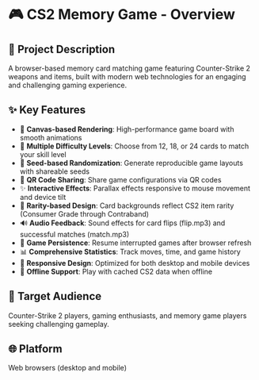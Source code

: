 # 🎮 CS2 Memory Game - Overview

## 📝 Project Description

A browser-based memory card matching game featuring Counter-Strike 2 weapons and items, built with modern web technologies for an engaging and challenging gaming experience.

## ✨ Key Features

- 🎨 **Canvas-based Rendering**: High-performance game board with smooth animations
- 🎯 **Multiple Difficulty Levels**: Choose from 12, 18, or 24 cards to match your skill level
- 🎲 **Seed-based Randomization**: Generate reproducible game layouts with shareable seeds
- 📱 **QR Code Sharing**: Share game configurations via QR codes
- ✨ **Interactive Effects**: Parallax effects responsive to mouse movement and device tilt
- 💎 **Rarity-based Design**: Card backgrounds reflect CS2 item rarity (Consumer Grade through Contraband)
- 🔊 **Audio Feedback**: Sound effects for card flips (flip.mp3) and successful matches (match.mp3)
- 💾 **Game Persistence**: Resume interrupted games after browser refresh
- 📊 **Comprehensive Statistics**: Track moves, time, and game history
- 📱 **Responsive Design**: Optimized for both desktop and mobile devices
- 📡 **Offline Support**: Play with cached CS2 data when offline

## 🎯 Target Audience

Counter-Strike 2 players, gaming enthusiasts, and memory game players seeking challenging gameplay.

## 🌐 Platform

Web browsers (desktop and mobile)
